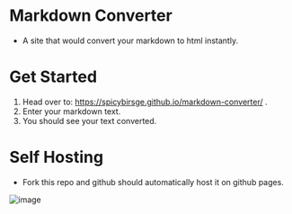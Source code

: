 # Markdown Converter

- A site that would convert your markdown to html instantly.

# Get Started

1. Head over to: https://spicybirsge.github.io/markdown-converter/ .
2. Enter your markdown text.
3. You should see your text converted.

# Self Hosting

- Fork this repo and github should automatically host it on github pages.


![image](https://user-images.githubusercontent.com/92243459/170850508-54799bac-9abe-4347-bc68-1bdc97699aaa.png)
